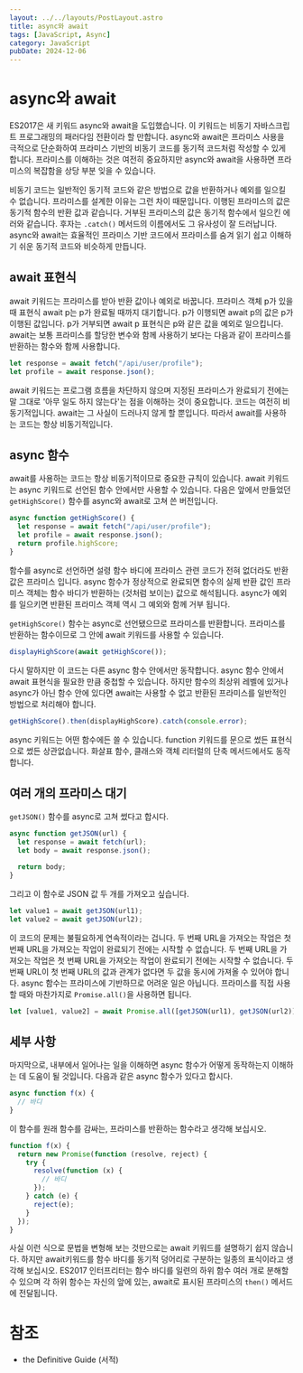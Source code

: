 ```yaml
---
layout: ../../layouts/PostLayout.astro
title: async와 await
tags: [JavaScript, Async]
category: JavaScript
pubDate: 2024-12-06
---
```


# async와 await

ES2017은 새 키워드 async와 await을 도입했습니다. 이 키워드는 비동기 자바스크립트 프로그래밍의 패러다임 전환이라 할 만합니다. async와 await은 프라미스 사용을 극적으로 단순화하여 프라미스 기반의 비동기 코드를 동기적 코드처럼 작성할 수 있게 합니다. 프라미스를 이해하는 것은 여전히 중요하지만 async와 await을 사용하면 프라미스의 복잡함을 상당 부분 잊을 수 있습니다.

비동기 코드는 일반적인 동기적 코드와 같은 방법으로 값을 반환하거나 예외를 일으킬 수 없습니다. 프라미스를 설계한 이유는 그런 차이 때문입니다. 이행된 프라미스의 값은 동기적 함수의 반환 값과 같습니다. 거부된 프라미스의 값은 동기적 함수에서 일으킨 에러와 같습니다. 후자는 `.catch()` 메서드의 이름에서도 그 유사성이 잘 드러납니다. async와 await는 효율적인 프라미스 기반 코드에서 프라미스를 숨겨 읽기 쉽고 이해하기 쉬운 동기적 코드와 비슷하게 만듭니다.

## await 표현식

await 키워드는 프라미스를 받아 반환 값이나 예외로 바꿉니다. 프라미스 객체 p가 있을 때 표현식 await p는 p가 완료될 때까지 대기합니다. p가 이행되면 await p의 값은 p가 이행된 값입니다. p가 거부되면 await p 표현식은 p와 같은 값을 예외로 일으킵니다. await는 보통 프라미스를 할당한 변수와 함께 사용하기 보다는 다음과 같이 프라미스를 반환하는 함수와 함께 사용합니다.

```javascript
let response = await fetch("/api/user/profile");
let profile = await response.json();
```

await 키워드는 프로그램 흐름을 차단하지 않으며 지정된 프라미스가 완료되기 전에는 말 그대로 '아무 일도 하지 않는다'는 점을 이해하는 것이 중요합니다. 코드는 여전히 비동기적입니다. await는 그 사실이 드러나지 않게 할 뿐입니다. 따라서 await를 사용하는 코드는 항상 비동기적입니다.

## async 함수

await를 사용하는 코드는 항상 비동기적이므로 중요한 규칙이 있습니다. await 키워드는 async 키워드로 선언된 함수 안에서만 사용할 수 있습니다. 다음은 앞에서 만들었던 `getHighScore()` 함수를 async와 await로 고쳐 쓴 버전입니다.

```javascript
async function getHighScore() {
  let response = await fetch("/api/user/profile");
  let profile = await response.json();
  return profile.highScore;
}
```

함수를 async로 선언하면 설령 함수 바디에 프라미스 관련 코드가 전혀 없더라도 반환 값은 프라미스 입니다. async 함수가 정상적으로 완료되면 함수의 실제 반환 값인 프라미스 객체는 함수 바디가 반환하는 (것처럼 보이는) 값으로 해석됩니다. async가 예외를 일으키면 반환된 프라미스 객체 역시 그 예외와 함께 거부 됩니다.

`getHighScore()` 함수는 async로 선언됐으므로 프라미스를 반환합니다. 프라미스를 반환하는 함수이므로 그 안에 await 키워드를 사용할 수 있습니다.

```javascript
displayHighScore(await getHighScore());
```

다시 말하지만 이 코드는 다른 async 함수 안에서만 동작합니다. async 함수 안에서 await 표현식을 필요한 만큼 중첩할 수 있습니다. 하지만 함수의 최상위 레벨에 있거나 async가 아닌 함수 안에 있다면 await는 사용할 수 없고 반환된 프라미스를 일반적인 방법으로 처리해야 합니다.

```javascript
getHighScore().then(displayHighScore).catch(console.error);
```

async 키워드는 어떤 함수에든 쓸 수 있습니다. function 키워드를 문으로 썼든 표현식으로 썼든 상관없습니다. 화살표 함수, 클래스와 객체 리터럴의 단축 메서드에서도 동작합니다.

## 여러 개의 프라미스 대기

`getJSON()` 함수를 async로 고쳐 썼다고 합시다.

```javascript
async function getJSON(url) {
  let response = await fetch(url);
  let body = await response.json();

  return body;
}
```

그리고 이 함수로 JSON 값 두 개를 가져오고 싶습니다.

```javascript
let value1 = await getJSON(url1);
let value2 = await getJSON(url2);
```

이 코드의 문제는 불필요하게 연속적이라는 겁니다. 두 번째 URL을 가져오는 작업은 첫 번째 URL을 가져오는 작업이 완료되기 전에는 시작할 수 없습니다. 두 번째 URL을 가져오는 작업은 첫 번째 URL을 가져오는 작업이 완료되기 전에는 시작할 수 없습니다. 두 번째 URL이 첫 번째 URL의 값과 관계가 없다면 두 값을 동시에 가져올 수 있어야 합니다. async 함수는 프라미스에 기반하므로 어려운 일은 아닙니다. 프라미스를 직접 사용할 때와 마찬가지로 `Promise.all()`을 사용하면 됩니다.

```javascript
let [value1, value2] = await Promise.all([getJSON(url1), getJSON(url2)]);
```

## 세부 사항

마지막으로, 내부에서 일어나는 일을 이해하면 async 함수가 어떻게 동작하는지 이해하는 데 도움이 될 것입니다. 다음과 같은 async 함수가 있다고 합시다.

```javascript
async function f(x) {
  // 바디
}
```

이 함수를 원래 함수를 감싸는, 프라미스를 반환하는 함수라고 생각해 보십시오.

```javascript
function f(x) {
  return new Promise(function (resolve, reject) {
    try {
      resolve(function (x) {
        // 바디
      });
    } catch (e) {
      reject(e);
    }
  });
}
```

사실 이런 식으로 문법을 변형해 보는 것만으로는 await 키워드를 설명하기 쉽지 않습니다. 하지만 await키워드를 함수 바디를 동기적 덩어리로 구분하는 일종의 표식이라고 생각해 보십시오. ES2017 인터프리터는 함수 바디를 일련의 하위 함수 여러 개로 분해할 수 있으며 각 하위 함수는 자신의 앞에 있는, await로 표시된 프라미스의 `then()` 메서드에 전달됩니다.

# 참조

- the Definitive Guide (서적)
